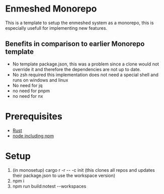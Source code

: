 # Enmeshed Monorepo

This is a template to setup the enmeshed system as a monorepo, this is especially usefull for implementing new features.

## Benefits in comparison to earlier Monorepo template

- No template package.json, this was a problem since a clone would not override it and therefore the dependencies are not up to date.
- No zsh required this implementation does not need a special shell and runs on windows and linux
- No need for jq
- no need for pnpm
- no need for nx

# Prerequisites

- [Rust]("https://www.rust-lang.org/tools/install")
- [node including npm](https://nodejs.org/en/download)

# Setup

1. (in monosetup) cargo r -r -- -c init (this clones all repos and updates their package.json to use the workspace version)
2. npm i
3. npm run build:notest --workspaces
